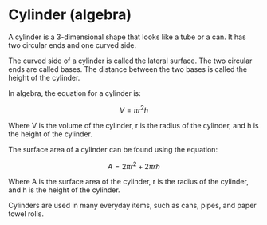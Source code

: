 # Cylinder (algebra)

A cylinder is a 3-dimensional shape that looks like a tube or a can. It has two circular ends and one curved side. 

The curved side of a cylinder is called the lateral surface. The two circular ends are called bases. The distance between the two bases is called the height of the cylinder. 

In algebra, the equation for a cylinder is: 

$$V = \pi r^2h$$

Where V is the volume of the cylinder, r is the radius of the cylinder, and h is the height of the cylinder. 

The surface area of a cylinder can be found using the equation: 

$$A = 2\pi r^2 + 2\pi rh$$

Where A is the surface area of the cylinder, r is the radius of the cylinder, and h is the height of the cylinder. 

Cylinders are used in many everyday items, such as cans, pipes, and paper towel rolls.

